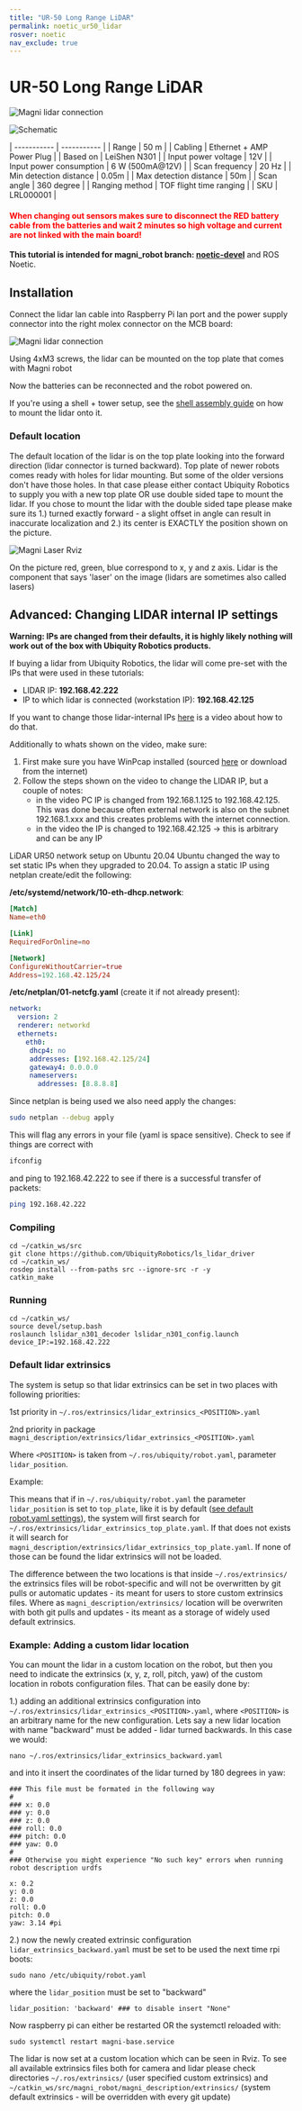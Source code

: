 ```yaml
---
title: "UR-50 Long Range LiDAR"
permalink: noetic_ur50_lidar
rosver: noetic
nav_exclude: true
--- 
```


# UR-50 Long Range LiDAR

![Magni lidar connection](../../../assets/camera_sensor/n301.png)

![Schematic](../../../assets/camera_sensor/long-lidar.png)

| ----------- | ----------- |
| Range      | 50 m       |
| Cabling   | Ethernet + AMP Power Plug       |
| Based on  | LeiShen N301        |
| Input power voltage | 12V       |
| Input power consumption | 6 W (500mA@12V) |
| Scan frequency | 20 Hz |
| Min detection distance | 0.05m |
| Max detection distance | 50m |
| Scan angle | 360 degree |
| Ranging method | TOF flight time ranging |
| SKU | LRL000001 |

<H4 style="color:red">When changing out sensors makes sure to disconnect the RED battery cable from the batteries and wait 2 minutes so high voltage and current are not linked with the main board!</H4>

**This tutorial is intended for magni_robot branch: [noetic-devel](https://github.com/UbiquityRobotics/magni_robot/tree/noetic-devel/)** and ROS Noetic.

## Installation

Connect the lidar lan cable into Raspberry Pi lan port and the power supply connector into the right molex connector on the MCB board: 

![Magni lidar connection](../../../assets/shell_tower/lidar_cabling2.jpg)

Using 4xM3 screws, the lidar can be mounted on the top plate that comes with Magni robot

<!-- TODO image -->

Now the batteries can be reconnected and the robot powered on.

If you're using a shell + tower setup, see the [shell assembly guide](noetic_quickstart_shell_tower#shell-assembly) on how to mount the lidar onto it.

### Default location

The default location of the lidar is on the top plate looking into the forward direction (lidar connector is turned backward). Top plate of newer robots comes ready with holes for lidar mounting. But some of the older versions don't have those holes. In that case please either contact Ubiquity Robotics to supply you with a new top plate OR use double sided tape to mount the lidar. If you chose to mount the lidar with the double sided tape please make sure its 1.) turned exactly forward - a slight offset in angle can result in inaccurate localization and 2.) its center is EXACTLY the position shown on the picture.

![Magni Laser Rviz](../../../assets/camera_sensor/magni_laser_rviz.png)

On the picture red, green, blue correspond to x, y and z axis. Lidar is the component that says 'laser' on the image (lidars are sometimes also called lasers)

## Advanced: Changing LIDAR internal IP settings
**Warning: IPs are changed from their defaults, it is highly likely nothing will work out of the box with Ubiquity Robotics products.**

If buying a lidar from Ubiquity Robotics, the lidar will come pre-set with the IPs that were used in these tutorials:
 - LIDAR IP: **192.168.42.222**
 - IP to which lidar is connected (workstation IP): **192.168.42.125**

If you want to change those lidar-internal IPs [here](https://workdrive.zohoexternal.com/external/af682a9813143dc25804ba5ba415776213005cdf5fdd94ef796800ca6ba3132f) is a video about how to do that.

Additionally to whats shown on the video, make sure:

1. First make sure you have WinPcap installed (sourced [here](https://workdrive.zohoexternal.com/external/4b6aefb568cd674dfd5b0fa846535897202c93a31b5de5bad275020bc7c29560) or download from the internet)
2. Follow the steps shown on the video to change the LIDAR IP, but a couple of notes:
    - in the video PC IP  is changed from 192.168.1.125 to 192.168.42.125. This was done because often external network is also on the subnet 192.168.1.xxx and this creates problems with the internet connection. 
    - in the video the IP is changed to 192.168.42.125 -> this is arbitrary and can be any IP

LiDAR UR50 network setup on Ubuntu 20.04
Ubuntu changed the way to set static IPs when they upgraded to 20.04. To assign a static IP using netplan create/edit the following:

**/etc/systemd/network/10-eth-dhcp.network**:
```toml
[Match]
Name=eth0

[Link]
RequiredForOnline=no

[Network]
ConfigureWithoutCarrier=true
Address=192.168.42.125/24
```

**/etc/netplan/01-netcfg.yaml** (create it if not already present):
```yaml
network:
  version: 2
  renderer: networkd
  ethernets:
    eth0:
     dhcp4: no
     addresses: [192.168.42.125/24]
     gateway4: 0.0.0.0
     nameservers:
       addresses: [8.8.8.8]
```
Since netplan is being used we also need apply the changes:

```bash
sudo netplan --debug apply
```
This will flag any errors in your file (yaml is space sensitive).
Check to see if things are correct with
```bash
ifconfig 
```

and ping to 192.168.42.222 to see if there is a successful transfer of packets:
```bash
ping 192.168.42.222
```

### Compiling

    cd ~/catkin_ws/src
    git clone https://github.com/UbiquityRobotics/ls_lidar_driver
    cd ~/catkin_ws/
    rosdep install --from-paths src --ignore-src -r -y
    catkin_make
    

### Running

    cd ~/catkin_ws/
    source devel/setup.bash
    roslaunch lslidar_n301_decoder lslidar_n301_config.launch device_IP:=192.168.42.222

### Default lidar extrinsics

The system is setup so that lidar extrinsics can be set in two places with following priorities:
    
1st priority in `~/.ros/extrinsics/lidar_extrinsics_<POSITION>.yaml`
    
2nd priority in package `magni_description/extrinsics/lidar_extrinsics_<POSITION>.yaml`

Where `<POSITION>` is taken from `~/.ros/ubiquity/robot.yaml`, parameter `lidar_position`.

Example: 

This means that if in `~/.ros/ubiquity/robot.yaml` the parameter `lidar_position` is set to `top_plate`, like it is by default ([see default robot.yaml settings](https://github.com/UbiquityRobotics/magni_robot/blob/noetic-devel/magni_bringup/config/default_robot.yaml)), the system will first search for `~/.ros/extrinsics/lidar_extrinsics_top_plate.yaml`. If that does not exists it will search for `magni_description/extrinsics/lidar_extrinsics_top_plate.yaml`. If none of those can be found the lidar extrinsics will not be loaded.

The difference between the two locations is that inside `~/.ros/extrinsics/` the extrinsics files will be robot-specific and will not be overwritten by git pulls or automatic updates - its meant for users to store custom extrinsics files. Where as `magni_description/extrinsics/` location will be overwriten with both git pulls and updates - its meant as a storage of widely used default extrinsics.


### Example: Adding a custom lidar location

You can mount the lidar in a custom location on the robot, but then you need to indicate the extrinsics (x, y, z, roll, pitch, yaw) of the custom location in robots configuration files. That can be easily done by:

1.) adding an additional extrinsics configuration into `~/.ros/extrinsics/lidar_extrinsics_<POSITION>.yaml`, where `<POSITION>` is an arbitrary name for the new configuration. Lets say a new lidar location with name "backward" must be added - lidar turned backwards. In this case we would:

    nano ~/.ros/extrinsics/lidar_extrinsics_backward.yaml

and into it insert the coordinates of the lidar turned by 180 degrees in yaw:

    ### This file must be formated in the following way
    #
    ### x: 0.0
    ### y: 0.0
    ### z: 0.0
    ### roll: 0.0
    ### pitch: 0.0
    ### yaw: 0.0
    #
    ### Otherwise you might experience "No such key" errors when running robot description urdfs

    x: 0.2
    y: 0.0
    z: 0.0
    roll: 0.0
    pitch: 0.0
    yaw: 3.14 #pi

2.) now the newly created extrinsic configuration `lidar_extrinsics_backward.yaml` must be set to be used the next time rpi boots:

    sudo nano /etc/ubiquity/robot.yaml

where the `lidar_position` must be set to "backward"

    lidar_position: 'backward' ### to disable insert "None"

Now raspberry pi can either be restarted OR the systemctl reloaded with:

    sudo systemctl restart magni-base.service

The lidar is now set at a custom location which can be seen in Rviz. To see all available extrinsics files both for camera and lidar please check directories `~/.ros/extrinsics/` (user specified custom extrinsics) and `~/catkin_ws/src/magni_robot/magni_description/extrinsics/` (system default extrinsics - will be overridden with every git update)
